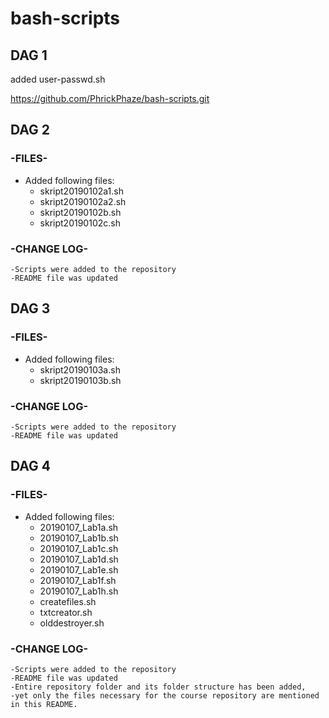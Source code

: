 # bash-scripts

## DAG 1 ##
added user-passwd.sh

https://github.com/PhrickPhaze/bash-scripts.git

## DAG 2 ##

### -FILES- ###
* Added following files:  
	+ skript20190102a1.sh  
	+ skript20190102a2.sh  
	+ skript20190102b.sh  
	+ skript20190102c.sh  

### -CHANGE LOG- ###
	-Scripts were added to the repository
	-README file was updated
	

## DAG 3 ##

### -FILES- ###
* Added following files:  
	+ skript20190103a.sh  
	+ skript20190103b.sh  


### -CHANGE LOG- ###
	-Scripts were added to the repository
	-README file was updated

## DAG 4 ##

### -FILES- ###
* Added following files:  
	+ 20190107_Lab1a.sh  
	+ 20190107_Lab1b.sh
	+ 20190107_Lab1c.sh  
	+ 20190107_Lab1d.sh
	+ 20190107_Lab1e.sh  
	+ 20190107_Lab1f.sh
	+ 20190107_Lab1h.sh
	+ createfiles.sh
	+ txtcreator.sh
	+ olddestroyer.sh

### -CHANGE LOG- ###
	-Scripts were added to the repository
	-README file was updated
	-Entire repository folder and its folder structure has been added,
	-yet only the files necessary for the course repository are mentioned in this README.
	
